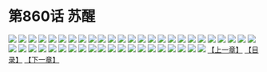 # 第860话 苏醒
![](https://mhpic.xiaomingtaiji.net/comic/D/斗破苍穹/第860话F0_272730/1.jpg-zymk.middle.webp)
![](https://mhpic.xiaomingtaiji.net/comic/D/斗破苍穹/第860话F0_272730/2.jpg-zymk.middle.webp)
![](https://mhpic.xiaomingtaiji.net/comic/D/斗破苍穹/第860话F0_272730/3.jpg-zymk.middle.webp)
![](https://mhpic.xiaomingtaiji.net/comic/D/斗破苍穹/第860话F0_272730/4.jpg-zymk.middle.webp)
![](https://mhpic.xiaomingtaiji.net/comic/D/斗破苍穹/第860话F0_272730/5.jpg-zymk.middle.webp)
![](https://mhpic.xiaomingtaiji.net/comic/D/斗破苍穹/第860话F0_272730/6.jpg-zymk.middle.webp)
![](https://mhpic.xiaomingtaiji.net/comic/D/斗破苍穹/第860话F0_272730/7.jpg-zymk.middle.webp)
![](https://mhpic.xiaomingtaiji.net/comic/D/斗破苍穹/第860话F0_272730/8.jpg-zymk.middle.webp)
![](https://mhpic.xiaomingtaiji.net/comic/D/斗破苍穹/第860话F0_272730/9.jpg-zymk.middle.webp)
![](https://mhpic.xiaomingtaiji.net/comic/D/斗破苍穹/第860话F0_272730/10.jpg-zymk.middle.webp)
![](https://mhpic.xiaomingtaiji.net/comic/D/斗破苍穹/第860话F0_272730/11.jpg-zymk.middle.webp)
![](https://mhpic.xiaomingtaiji.net/comic/D/斗破苍穹/第860话F0_272730/12.jpg-zymk.middle.webp)
![](https://mhpic.xiaomingtaiji.net/comic/D/斗破苍穹/第860话F0_272730/13.jpg-zymk.middle.webp)
![](https://mhpic.xiaomingtaiji.net/comic/D/斗破苍穹/第860话F0_272730/14.jpg-zymk.middle.webp)
![](https://mhpic.xiaomingtaiji.net/comic/D/斗破苍穹/第860话F0_272730/15.jpg-zymk.middle.webp)
![](https://mhpic.xiaomingtaiji.net/comic/D/斗破苍穹/第860话F0_272730/16.jpg-zymk.middle.webp)
![](https://mhpic.xiaomingtaiji.net/comic/D/斗破苍穹/第860话F0_272730/17.jpg-zymk.middle.webp)
![](https://mhpic.xiaomingtaiji.net/comic/D/斗破苍穹/第860话F0_272730/18.jpg-zymk.middle.webp)
![](https://mhpic.xiaomingtaiji.net/comic/D/斗破苍穹/第860话F0_272730/19.jpg-zymk.middle.webp)
![](https://mhpic.xiaomingtaiji.net/comic/D/斗破苍穹/第860话F0_272730/20.jpg-zymk.middle.webp)
![](https://mhpic.xiaomingtaiji.net/comic/D/斗破苍穹/第860话F0_272730/21.jpg-zymk.middle.webp)
![](https://mhpic.xiaomingtaiji.net/comic/D/斗破苍穹/第860话F0_272730/22.jpg-zymk.middle.webp)
![](https://mhpic.xiaomingtaiji.net/comic/D/斗破苍穹/第860话F0_272730/23.jpg-zymk.middle.webp)
![](https://mhpic.xiaomingtaiji.net/comic/D/斗破苍穹/第860话F0_272730/24.jpg-zymk.middle.webp)
![](https://mhpic.xiaomingtaiji.net/comic/D/斗破苍穹/第860话F0_272730/25.jpg-zymk.middle.webp)
![](https://mhpic.xiaomingtaiji.net/comic/D/斗破苍穹/第860话F0_272730/26.jpg-zymk.middle.webp)
![](https://mhpic.xiaomingtaiji.net/comic/D/斗破苍穹/第860话F0_272730/27.jpg-zymk.middle.webp)
![](https://mhpic.xiaomingtaiji.net/comic/D/斗破苍穹/第860话F0_272730/28.jpg-zymk.middle.webp)
![](https://mhpic.xiaomingtaiji.net/comic/D/斗破苍穹/第860话F0_272730/29.jpg-zymk.middle.webp)
![](https://mhpic.xiaomingtaiji.net/comic/D/斗破苍穹/第860话F0_272730/30.jpg-zymk.middle.webp)
![](https://mhpic.xiaomingtaiji.net/comic/D/斗破苍穹/第860话F0_272730/31.jpg-zymk.middle.webp)
![](https://mhpic.xiaomingtaiji.net/comic/D/斗破苍穹/第860话F0_272730/32.jpg-zymk.middle.webp)
![](https://mhpic.xiaomingtaiji.net/comic/D/斗破苍穹/第860话F0_272730/33.jpg-zymk.middle.webp)
![](https://mhpic.xiaomingtaiji.net/comic/D/斗破苍穹/第860话F0_272730/34.jpg-zymk.middle.webp)
![](https://mhpic.xiaomingtaiji.net/comic/D/斗破苍穹/第860话F0_272730/35.jpg-zymk.middle.webp)
![](https://mhpic.xiaomingtaiji.net/comic/D/斗破苍穹/第860话F0_272730/36.jpg-zymk.middle.webp)
![](https://mhpic.xiaomingtaiji.net/comic/D/斗破苍穹/第860话F0_272730/37.jpg-zymk.middle.webp)
![](https://mhpic.xiaomingtaiji.net/comic/D/斗破苍穹/第860话F0_272730/38.jpg-zymk.middle.webp)
![](https://mhpic.xiaomingtaiji.net/comic/D/斗破苍穹/第860话F0_272730/39.jpg-zymk.middle.webp)
![](https://mhpic.xiaomingtaiji.net/comic/D/斗破苍穹/第860话F0_272730/40.jpg-zymk.middle.webp)
![](https://mhpic.xiaomingtaiji.net/comic/D/斗破苍穹/第860话F0_272730/41.jpg-zymk.middle.webp)
![](https://mhpic.xiaomingtaiji.net/comic/D/斗破苍穹/第860话F0_272730/42.jpg-zymk.middle.webp)
![](https://mhpic.xiaomingtaiji.net/comic/D/斗破苍穹/第860话F0_272730/43.jpg-zymk.middle.webp)
![](https://mhpic.xiaomingtaiji.net/comic/D/斗破苍穹/第860话F0_272730/44.jpg-zymk.middle.webp)
![](https://mhpic.xiaomingtaiji.net/comic/D/斗破苍穹/第860话F0_272730/45.jpg-zymk.middle.webp)
[【上一章】](./863.md)
[【目录】](./READMD.md)
[【下一章】](./865.md)
